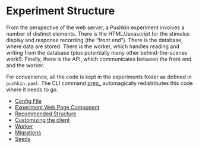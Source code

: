 # Experiment Structure

From the perspective of the web server, a Pushkin experiment involves a number of distinct elements. There is the HTML/Javascript for the stimulus display and response recording \(the “front end”\). There is the database, where data are stored. There is the worker, which handles reading and writing from the database \(plus potentially many other behind-the-scenes work!\). Finally, there is the API, which communicates between the front end and the worker.

For convenience, all the code is kept in the experiments folder as defined in `pushkin.yaml`. The CLI command [prep\_](https://pushkin-social-science-at-scale.readthedocs.io/en/latest/experiments/experiment_structure.html#id2) automagically redistributes this code where it needs to go.

* [Config File](https://pushkin-social-science-at-scale.readthedocs.io/en/latest/experiments/exp_config.html)
* [Experiment Web Page Component](https://pushkin-social-science-at-scale.readthedocs.io/en/latest/experiments/exp_webpage.html)
* [Recommended Structure](https://pushkin-social-science-at-scale.readthedocs.io/en/latest/experiments/exp_webpage.html#recommended-structure)
* [Customizing the client](https://pushkin-social-science-at-scale.readthedocs.io/en/latest/experiments/exp_webpage.html#customizing-the-client)
* [Worker](https://pushkin-social-science-at-scale.readthedocs.io/en/latest/experiments/exp_worker.html)
* [Migrations](https://pushkin-social-science-at-scale.readthedocs.io/en/latest/experiments/exp_migrations.html)
* [Seeds](https://pushkin-social-science-at-scale.readthedocs.io/en/latest/experiments/exp_seeds.html)

